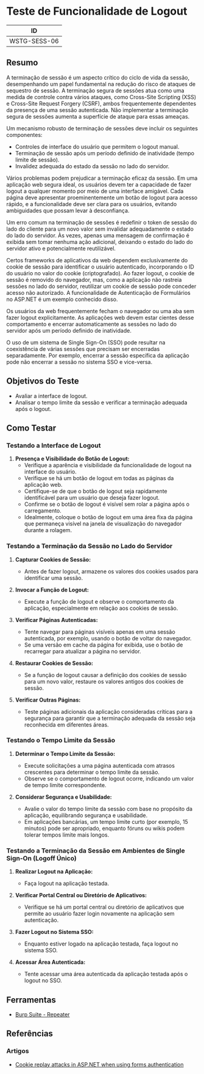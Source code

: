 # Teste de Funcionalidade de Logout

|ID          |
|------------|
|WSTG-SESS-06|

## Resumo

A terminação de sessão é um aspecto crítico do ciclo de vida da sessão, desempenhando um papel fundamental na redução do risco de ataques de sequestro de sessão. A terminação segura de sessões atua como uma medida de controle contra vários ataques, como Cross-Site Scripting (XSS) e Cross-Site Request Forgery (CSRF), ambos frequentemente dependentes da presença de uma sessão autenticada. Não implementar a terminação segura de sessões aumenta a superfície de ataque para essas ameaças.

Um mecanismo robusto de terminação de sessões deve incluir os seguintes componentes:

- Controles de interface do usuário que permitem o logout manual.
- Terminação de sessão após um período definido de inatividade (tempo limite de sessão).
- Invalidez adequada do estado da sessão no lado do servidor.

Vários problemas podem prejudicar a terminação eficaz da sessão. Em uma aplicação web segura ideal, os usuários devem ter a capacidade de fazer logout a qualquer momento por meio de uma interface amigável. Cada página deve apresentar proeminentemente um botão de logout para acesso rápido, e a funcionalidade deve ser clara para os usuários, evitando ambiguidades que possam levar à desconfiança.

Um erro comum na terminação de sessões é redefinir o token de sessão do lado do cliente para um novo valor sem invalidar adequadamente o estado do lado do servidor. Às vezes, apenas uma mensagem de confirmação é exibida sem tomar nenhuma ação adicional, deixando o estado do lado do servidor ativo e potencialmente reutilizável.

Certos frameworks de aplicativos da web dependem exclusivamente do cookie de sessão para identificar o usuário autenticado, incorporando o ID do usuário no valor do cookie (criptografado). Ao fazer logout, o cookie de sessão é removido do navegador, mas, como a aplicação não rastreia sessões no lado do servidor, reutilizar um cookie de sessão pode conceder acesso não autorizado. A funcionalidade de Autenticação de Formulários no ASP.NET é um exemplo conhecido disso.

Os usuários da web frequentemente fecham o navegador ou uma aba sem fazer logout explicitamente. As aplicações web devem estar cientes desse comportamento e encerrar automaticamente as sessões no lado do servidor após um período definido de inatividade.

O uso de um sistema de Single Sign-On (SSO) pode resultar na coexistência de várias sessões que precisam ser encerradas separadamente. Por exemplo, encerrar a sessão específica da aplicação pode não encerrar a sessão no sistema SSO e vice-versa.

## Objetivos do Teste

- Avaliar a interface de logout.
- Analisar o tempo limite da sessão e verificar a terminação adequada após o logout.

## Como Testar

### Testando a Interface de Logout

1. **Presença e Visibilidade do Botão de Logout:**
   - Verifique a aparência e visibilidade da funcionalidade de logout na interface do usuário.
   - Verifique se há um botão de logout em todas as páginas da aplicação web.
   - Certifique-se de que o botão de logout seja rapidamente identificável para um usuário que deseja fazer logout.
   - Confirme se o botão de logout é visível sem rolar a página após o carregamento.
   - Idealmente, coloque o botão de logout em uma área fixa da página que permaneça visível na janela de visualização do navegador durante a rolagem.

### Testando a Terminação da Sessão no Lado do Servidor

1. **Capturar Cookies de Sessão:**
   - Antes de fazer logout, armazene os valores dos cookies usados para identificar uma sessão.

2. **Invocar a Função de Logout:**
   - Execute a função de logout e observe o comportamento da aplicação, especialmente em relação aos cookies de sessão.

3. **Verificar Páginas Autenticadas:**
   - Tente navegar para páginas visíveis apenas em uma sessão autenticada, por exemplo, usando o botão de voltar do navegador.
   - Se uma versão em cache da página for exibida, use o botão de recarregar para atualizar a página no servidor.

4. **Restaurar Cookies de Sessão:**
   - Se a função de logout causar a definição dos cookies de sessão para um novo valor, restaure os valores antigos dos cookies de sessão.

5. **Verificar Outras Páginas:**
   - Teste páginas adicionais da aplicação consideradas críticas para a segurança para garantir que a terminação adequada da sessão seja reconhecida em diferentes áreas.

### Testando o Tempo Limite da Sessão

1. **Determinar o Tempo Limite da Sessão:**
   - Execute solicitações a uma página autenticada com atrasos crescentes para determinar o tempo limite da sessão.
   - Observe se o comportamento de logout ocorre, indicando um valor de tempo limite correspondente.

2. **Considerar Segurança e Usabilidade:**
   - Avalie o valor do tempo limite da sessão com base no propósito da aplicação, equilibrando segurança e usabilidade.
   - Em aplicações bancárias, um tempo limite curto (por exemplo, 15 minutos) pode ser apropriado, enquanto fóruns ou wikis podem tolerar tempos limite mais longos.

### Testando a Terminação da Sessão em Ambientes de Single Sign-On (Logoff Único)

1. **Realizar Logout na Aplicação:**
   - Faça logout na aplicação testada.

2. **Verificar Portal Central ou Diretório de Aplicativos:**
   - Verifique se há um portal central ou diretório de aplicativos que permite ao usuário fazer login novamente na aplicação sem autenticação.

3. **Fazer Logout no Sistema SSO:**
   - Enquanto estiver logado na aplicação testada, faça logout no sistema SSO.

4. **Acessar Área Autenticada:**
   - Tente acessar uma área autenticada da aplicação testada após o logout no SSO.

## Ferramentas

- [Burp Suite - Repeater](https://portswigger.net/burp/documentation/desktop/tools/repeater)

## Referências

### Artigos

- [Cookie replay attacks in ASP.NET when using forms authentication](https://www.vanstechelman.eu/content/cookie-replay-attacks-in-aspnet-when-using-forms-authentication)

